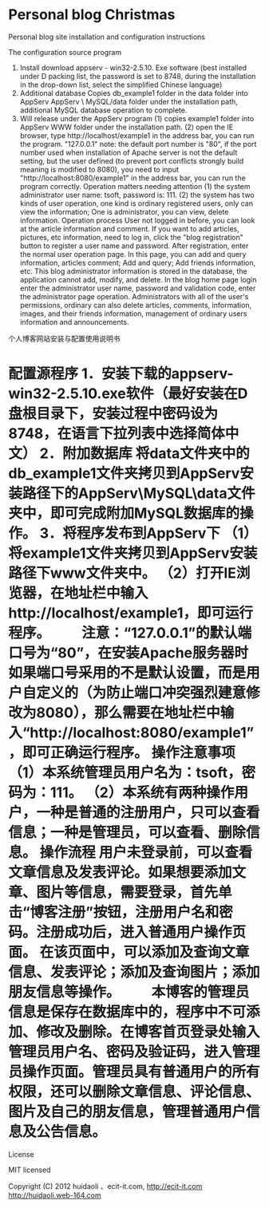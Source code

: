 Personal blog Christmas
=======================================================================================================================
Personal blog site installation and configuration instructions

The configuration source program
1. Install download appserv - win32-2.5.10. Exe software (best installed under D packing list, the password is set to 8748, during the installation in the drop-down list, select the simplified Chinese language)
2. Additional database
Copies db_example1 folder in the data folder into AppServ AppServ \ MySQL/data folder under the installation path, additional MySQL database operation to complete.
3. Will release under the AppServ program
(1) copies example1 folder into AppServ WWW folder under the installation path.
(2) open the IE browser, type http://localhost/example1 in the address bar, you can run the program.
"127.0.0.1" note: the default port number is "80", if the port number used when installation of Apache server is not the default setting, but the user defined (to prevent port conflicts strongly build meaning is modified to 8080), you need to input "http://localhost:8080/example1" in the address bar, you can run the program correctly.
Operation matters needing attention
(1) the system administrator user name: tsoft, password is: 111.
(2) the system has two kinds of user operation, one kind is ordinary registered users, only can view the information; One is administrator, you can view, delete information.
Operation process
User not logged in before, you can look at the article information and comment. If you want to add articles, pictures, etc information, need to log in, click the "blog registration" button to register a user name and password. After registration, enter the normal user operation page.
In this page, you can add and query information, articles comment; Add and query; Add friends information, etc.
This blog administrator information is stored in the database, the application cannot add, modify, and delete. In the blog home page login enter the administrator user name, password and validation code, enter the administrator page operation. Administrators with all of the user's permissions, ordinary can also delete articles, comments, information, images, and their friends information, management of ordinary users information and announcements.

个人博客网站安装与配置使用说明书

配置源程序
1．安装下载的appserv-win32-2.5.10.exe软件（最好安装在D盘根目录下，安装过程中密码设为8748，在语言下拉列表中选择简体中文）
2．附加数据库
将data文件夹中的db_example1文件夹拷贝到AppServ安装路径下的AppServ\MySQL\data文件夹中，即可完成附加MySQL数据库的操作。
3．将程序发布到AppServ下
（1）将example1文件夹拷贝到AppServ安装路径下www文件夹中。
（2）打开IE浏览器，在地址栏中输入http://localhost/example1，即可运行程序。
　　注意：“127.0.0.1”的默认端口号为“80”，在安装Apache服务器时如果端口号采用的不是默认设置，而是用户自定义的（为防止端口冲突强烈建意修改为8080），那么需要在地址栏中输入“http://localhost:8080/example1”，即可正确运行程序。
操作注意事项
（1）本系统管理员用户名为：tsoft，密码为：111。
（2）本系统有两种操作用户，一种是普通的注册用户，只可以查看信息；一种是管理员，可以查看、删除信息。
操作流程
用户未登录前，可以查看文章信息及发表评论。如果想要添加文章、图片等信息，需要登录，首先单击“博客注册”按钮，注册用户名和密码。注册成功后，进入普通用户操作页面。
在该页面中，可以添加及查询文章信息、发表评论；添加及查询图片；添加朋友信息等操作。
　　本博客的管理员信息是保存在数据库中的，程序中不可添加、修改及删除。在博客首页登录处输入管理员用户名、密码及验证码，进入管理员操作页面。管理员具有普通用户的所有权限，还可以删除文章信息、评论信息、图片及自己的朋友信息，管理普通用户信息及公告信息。
=======================================================================================================================
License

MIT licensed

Copyright (C) 2012 huidaoli 、ecit-it.com, http://ecit-it.com   http://huidaoli.web-164.com
